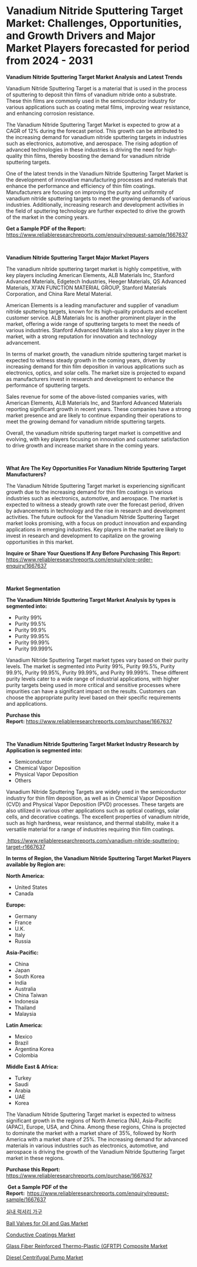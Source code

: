 <p><h1>Vanadium Nitride Sputtering Target Market: Challenges, Opportunities, and Growth Drivers and Major Market Players forecasted for period from 2024 - 2031</h1></p><p><strong>Vanadium Nitride Sputtering Target Market Analysis and Latest Trends</strong></p>
<p><p>Vanadium Nitride Sputtering Target is a material that is used in the process of sputtering to deposit thin films of vanadium nitride onto a substrate. These thin films are commonly used in the semiconductor industry for various applications such as coating metal films, improving wear resistance, and enhancing corrosion resistance.</p><p>The Vanadium Nitride Sputtering Target Market is expected to grow at a CAGR of 12% during the forecast period. This growth can be attributed to the increasing demand for vanadium nitride sputtering targets in industries such as electronics, automotive, and aerospace. The rising adoption of advanced technologies in these industries is driving the need for high-quality thin films, thereby boosting the demand for vanadium nitride sputtering targets.</p><p>One of the latest trends in the Vanadium Nitride Sputtering Target Market is the development of innovative manufacturing processes and materials that enhance the performance and efficiency of thin film coatings. Manufacturers are focusing on improving the purity and uniformity of vanadium nitride sputtering targets to meet the growing demands of various industries. Additionally, increasing research and development activities in the field of sputtering technology are further expected to drive the growth of the market in the coming years.</p></p>
<p><strong>Get a Sample PDF of the Report:&nbsp;</strong> <a href="https://www.reliableresearchreports.com/enquiry/request-sample/1667637">https://www.reliableresearchreports.com/enquiry/request-sample/1667637</a></p>
<p>&nbsp;</p>
<p><strong>Vanadium Nitride Sputtering Target Major Market Players</strong></p>
<p><p>The vanadium nitride sputtering target market is highly competitive, with key players including American Elements, ALB Materials Inc, Stanford Advanced Materials, Edgetech Industries, Heeger Materials, QS Advanced Materials, XI'AN FUNCTION MATERIAL GROUP, Stanford Materials Corporation, and China Rare Metal Material. </p><p>American Elements is a leading manufacturer and supplier of vanadium nitride sputtering targets, known for its high-quality products and excellent customer service. ALB Materials Inc is another prominent player in the market, offering a wide range of sputtering targets to meet the needs of various industries. Stanford Advanced Materials is also a key player in the market, with a strong reputation for innovation and technology advancement.</p><p>In terms of market growth, the vanadium nitride sputtering target market is expected to witness steady growth in the coming years, driven by increasing demand for thin film deposition in various applications such as electronics, optics, and solar cells. The market size is projected to expand as manufacturers invest in research and development to enhance the performance of sputtering targets.</p><p>Sales revenue for some of the above-listed companies varies, with American Elements, ALB Materials Inc, and Stanford Advanced Materials reporting significant growth in recent years. These companies have a strong market presence and are likely to continue expanding their operations to meet the growing demand for vanadium nitride sputtering targets.</p><p>Overall, the vanadium nitride sputtering target market is competitive and evolving, with key players focusing on innovation and customer satisfaction to drive growth and increase market share in the coming years.</p></p>
<p>&nbsp;</p>
<p><strong>What Are The Key Opportunities For Vanadium Nitride Sputtering Target Manufacturers?</strong></p>
<p><p>The Vanadium Nitride Sputtering Target market is experiencing significant growth due to the increasing demand for thin film coatings in various industries such as electronics, automotive, and aerospace. The market is expected to witness a steady growth rate over the forecast period, driven by advancements in technology and the rise in research and development activities. The future outlook for the Vanadium Nitride Sputtering Target market looks promising, with a focus on product innovation and expanding applications in emerging industries. Key players in the market are likely to invest in research and development to capitalize on the growing opportunities in this market.</p></p>
<p><strong>Inquire or Share Your Questions If Any Before Purchasing This Report:</strong> <a href="https://www.reliableresearchreports.com/enquiry/pre-order-enquiry/1667637">https://www.reliableresearchreports.com/enquiry/pre-order-enquiry/1667637</a></p>
<p>&nbsp;</p>
<p><strong>Market Segmentation</strong></p>
<p><strong>The Vanadium Nitride Sputtering Target Market Analysis by types is segmented into:</strong></p>
<p><ul><li>Purity 99%</li><li>Purity 99.5%</li><li>Purity 99.9%</li><li>Purity 99.95%</li><li>Purity 99.99%</li><li>Purity 99.999%</li></ul></p>
<p><p>Vanadium Nitride Sputtering Target market types vary based on their purity levels. The market is segmented into Purity 99%, Purity 99.5%, Purity 99.9%, Purity 99.95%, Purity 99.99%, and Purity 99.999%. These different purity levels cater to a wide range of industrial applications, with higher purity targets being used in more critical and sensitive processes where impurities can have a significant impact on the results. Customers can choose the appropriate purity level based on their specific requirements and applications.</p></p>
<p><strong>Purchase this Report:&nbsp;</strong><a href="https://www.reliableresearchreports.com/purchase/1667637">https://www.reliableresearchreports.com/purchase/1667637</a></p>
<p>&nbsp;</p>
<p><strong>The Vanadium Nitride Sputtering Target Market Industry Research by Application is segmented into:</strong></p>
<p><ul><li>Semiconductor</li><li>Chemical Vapor Deposition</li><li>Physical Vapor Deposition</li><li>Others</li></ul></p>
<p><p>Vanadium Nitride Sputtering Targets are widely used in the semiconductor industry for thin film deposition, as well as in Chemical Vapor Deposition (CVD) and Physical Vapor Deposition (PVD) processes. These targets are also utilized in various other applications such as optical coatings, solar cells, and decorative coatings. The excellent properties of vanadium nitride, such as high hardness, wear resistance, and thermal stability, make it a versatile material for a range of industries requiring thin film coatings.</p></p>
<p><a href="https://www.reliableresearchreports.com/vanadium-nitride-sputtering-target-r1667637">&nbsp;https://www.reliableresearchreports.com/vanadium-nitride-sputtering-target-r1667637</a></p>
<p><strong>In terms of Region, the Vanadium Nitride Sputtering Target Market Players available by Region are:</strong></p>
<p>
    <p> <strong> North America: </strong>
        <ul>
            <li>United States</li>
            <li>Canada</li>
        </ul>
        </p> 
    <p> <strong> Europe: </strong>
        <ul>
            <li>Germany</li>
            <li>France</li>
            <li>U.K.</li>
            <li>Italy</li>
            <li>Russia</li>
        </ul>
        </p> 
    <p> <strong> Asia-Pacific: </strong>
        <ul>
            <li>China</li>
            <li>Japan</li>
            <li>South Korea</li>
            <li>India</li>
            <li>Australia</li>
            <li>China Taiwan</li>
            <li>Indonesia</li>
            <li>Thailand</li>
            <li>Malaysia</li>
        </ul>
        </p> 
    <p> <strong> Latin America: </strong>
        <ul>
            <li>Mexico</li>
            <li>Brazil</li>
            <li>Argentina Korea</li>
            <li>Colombia</li>
        </ul>
        </p> 
    <p> <strong> Middle East & Africa: </strong>
        <ul>
            <li>Turkey</li>
            <li>Saudi</li>
            <li>Arabia</li>
            <li>UAE</li>
            <li>Korea</li>
        </ul>
    </p>
    </p>
<p><p>The Vanadium Nitride Sputtering Target market is expected to witness significant growth in the regions of North America (NA), Asia-Pacific (APAC), Europe, USA, and China. Among these regions, China is projected to dominate the market with a market share of 35%, followed by North America with a market share of 25%. The increasing demand for advanced materials in various industries such as electronics, automotive, and aerospace is driving the growth of the Vanadium Nitride Sputtering Target market in these regions.</p></p>
<p><strong>Purchase this Report: </strong><a href="https://www.reliableresearchreports.com/purchase/1667637">https://www.reliableresearchreports.com/purchase/1667637</a></p>
<p>&nbsp;<strong>Get a Sample PDF of the Report:&nbsp;&nbsp;</strong><a href="https://www.reliableresearchreports.com/enquiry/request-sample/1667637">https://www.reliableresearchreports.com/enquiry/request-sample/1667637</a></p>
<p><strong></strong></p>
<p><p><a href="https://github.com/bvubpqd5241630/Market-Research-Report-List-4/blob/main/720572282885.md">실내 럭셔리 가구</a></p><p><a href="https://github.com/LouieAltenwert/Market-Research-Report-List-1/blob/main/ball-valves-for-oil-and-gas-market.md">Ball Valves for Oil and Gas Market</a></p><p><a href="https://www.linkedin.com/pulse/exploring-conductive-coatings-market-dynamics-global-trends-future-nfzhc?trackingId=n5%2B8GXzTSJW8Ezmzd72ZGw%3D%3D">Conductive Coatings Market</a></p><p><a href="https://www.linkedin.com/pulse/global-glass-fiber-reinforced-thermo-plastic-gfrtp-composite-vzxgf?trackingId=8Aj6kkvEQBCTwSIsiI137w%3D%3D">Glass Fiber Reinforced Thermo-Plastic (GFRTP) Composite Market</a></p><p><a href="https://medium.com/@christopher.fisher66709/analyzing-diesel-centrifugal-pump-market-dynamics-and-growth-drivers-and-forecasted-for-period-from-d895ac923e63">Diesel Centrifugal Pump Market</a></p></p>